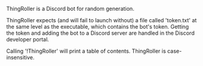 ThingRoller is a Discord bot for random generation.

ThingRoller expects (and will fail to launch without) a file called 'token.txt' at the same level as the executable, which contains the bot's token. Getting the token and adding the bot to a Discord server are handled in the Discord developer portal.

Calling '!ThingRoller' will print a table of contents. ThingRoller is case-insensitive.
